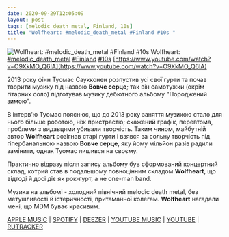 ```yaml
---
date: 2020-09-29T12:05:09
layout: post
tags: [melodic_death_metal, Finland, 10s]
title: "Wolfheart: #melodic_death_metal #Finland #10s "
---
```

![Wolfheart: #melodic_death_metal #Finland #10s ](https://i.ytimg.com/vi/O9XkMO_Q6IA/maxresdefault.jpg)
Wolfheart: [#melodic_death_metal](/tags/#melodic_death_metal) [#Finland](/tags/#Finland) [#10s](/tags/#10s) [https://www.youtube.com/watch?v=O9XkMO_Q6IA](https://www.youtube.com/watch?v=O9XkMO_Q6IA)

2013 року фінн Туомас Саукконен розпустив усі свої гурти та почав творити музику під назвою **Вовче серце**; так він самотужки (окрім гітарних соло) підготував музику дебютного альбому &quot;Породжений зимою&quot;.

В інтерв&#39;ю Туомас пояснює, що до 2013 року заняття музикою стало для нього більше роботою, ніж пристрастю; скажений графік, перевтома, проблеми з видавцями убивали творчість. Таким чином, майбутній автор **Wolfheart** розігнав старі гурти і взявся за сольну творчість під гіпербанальною назвою **Вовче серце**, яку йому мільйон разів радили замінити, однак Туомас лишився на своєму.

Практично відразу після запису альбому був сформований концертний склад, котрий став в подальшому повноцінним складом **Wolfheart**, що відтоді й досі діє як рок-гурт, а не one-man band.

Музика на альбомі - холодний північний melodic death metal, без метушливості й істеричності, притаманної колегам. **Wolfheart** нагадали мені, що MDM буває красивим.

[APPLE MUSIC](https://music.apple.com/fi/album/winterborn/1442280455) \| [SPOTIFY](https://open.spotify.com/album/7tr5vCysDOlCxbisE3rmoz?si=zLixmuQSRmCTZOvOKzoOGg) \| [DEEZER](https://open.spotify.com/album/7tr5vCysDOlCxbisE3rmoz?si=zLixmuQSRmCTZOvOKzoOGg) \| [YOUTUBE MUSIC](https://open.spotify.com/album/7tr5vCysDOlCxbisE3rmoz?si=zLixmuQSRmCTZOvOKzoOGg) \| [YOUTUBE](https://www.youtube.com/playlist?list=OLAK5uy_niHc5ymrWzkowcFmDHABZ9C5gmmMlCnCw) \| [RUTRACKER](https://rutracker.org/forum/viewtopic.php?t=5105047)